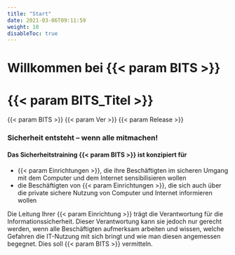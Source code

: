 ```yaml
---
title: "Start"
date: 2021-03-06T09:11:59
weight: 10
disableToc: true
---
```

# Willkommen bei {{< param BITS >}}

# {{< param BITS_Titel >}}

{{< param BITS >}} {{< param Ver >}} {{< param Release >}} 

### Sicherheit entsteht – wenn alle mitmachen!

#### Das Sicherheitstraining {{< param BITS >}} ist konzipiert für

  * {{< param Einrichtungen >}}, die ihre Beschäftigten im sicheren Umgang mit dem Computer und dem Internet sensibilisieren wollen
  * die Beschäftigten von {{< param Einrichtungen >}}, die sich auch über die private sichere Nutzung von Computer und Internet informieren wollen

    

Die Leitung Ihrer {{< param Einrichtung >}} trägt die Verantwortung für die Informationssicherheit. Dieser Verantwortung kann sie jedoch nur gerecht werden, wenn alle Beschäftigten aufmerksam arbeiten und wissen, welche Gefahren die IT-Nutzung mit sich bringt und wie man diesen angemessen begegnet. Dies soll {{< param BITS >}} vermitteln.
